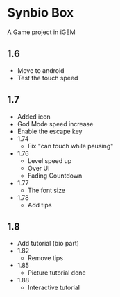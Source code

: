 Synbio Box
==========

A Game project in iGEM

1.6
---
- Move to android
- Test the touch speed

1.7
---
- Added icon
- God Mode speed increase
- Enable the escape key
- 1.74
    + Fix "can touch while pausing"
- 1.76
    + Level speed up
    + Over UI
    + Fading Countdown
- 1.77
    + The font size
- 1.78
    + Add tips

1.8
---
- Add tutorial (bio part)
- 1.82
    + Remove tips
- 1.85
    + Picture tutorial done
- 1.88
    + Interactive tutorial
